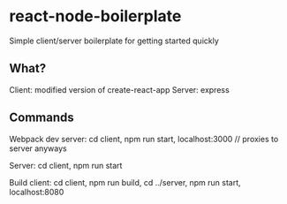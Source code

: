 # react-node-boilerplate
Simple client/server boilerplate for getting started quickly

## What?
Client: modified version of create-react-app
Server: express

## Commands
Webpack dev server: cd client, npm run start, localhost:3000 // proxies to server anyways

Server: cd client, npm run start 

Build client: cd client, npm run build, cd ../server, npm run start, localhost:8080
